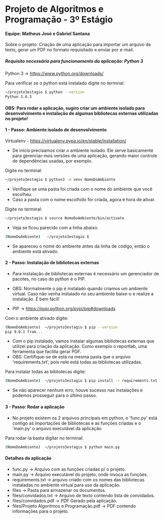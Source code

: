 # Projeto de Algoritmos e Programação - 3º Estágio
#### Equipe: Matheus José e Gabriel Santana

Sobre o projeto: Criação de uma aplicação para importar um arquivo de texto, gerar um PDF no formato requisitado e enviar por e-mail.

##### Requisito necessário para funcionamento da aplicação: Python 3
Python 3 -> https://www.python.org/downloads/

Para verificar se o python está instalado digite no terminal:
```sh
~/projeto3estagio $ python --version
Python 3.6.3
```
#### OBS: Para rodar a aplicação, sugiro criar um ambiente isolado para desenvolvimento e instalação de algumas bibliotecas externas utilizadas no projeto!

#### 1 - Passo: Ambiente isolado de desenvolvimento
Virtualenv - https://virtualenv.pypa.io/en/stable/installation/
- De inicio precisamos criar o ambiente isolado. Ele serve basicamente para gerenciar-mos versões de uma aplicação, gerando maior controle de dependências usadas, por exemplo. 

Digite no terminal:
```sh
~/projeto3estagio $ python3 -m venv NomeDoAmbiente
```
- Verifique se uma pasta foi criada com o nome do ambiente que você escolheu.
- Caso a pasta com o nome escolhido for criada, agora é hora de ativar.

Digite no terminal:
```sh
~/projeto3estagio $ source NomeDoAmbiente/bin/activate
```
- Veja se ficou parecido com a linha abaixo:
```sh
(NomeDoAmbiente)   ~/projeto3estagio $
```
- Se apareceu o nome do ambiente antes da linha de código, então o ambiente está ativado.
#### 2 - Passo: Instalação de bibliotecas externas
- Para instalação de bibliotecas externas é necessário um gerenciador de pacotes, no caso do python é o PIP.
- OBS: Normalmente o pip é instalado quando criamos um ambiente virtual. Caso não venha instalado no seu ambiente baixe-o e realize a instalação. É bem fácil! 

- PIP -> https://pypi.python.org/pypi/pip#downloads

Com o ambiente ativado digite:
 ```sh
(NomeDoAmbiente)  ~/projeto3estagio $ pip --version
pip 9.0.1 from...
```
- Com o pip instalado, vamos instalar algumas bibliotecas externas que utilizei para criação da aplicação. Como exemplo o reportlab, uma ferramenta que facilita gerar PDF.
- OBS: Certifique-se de está na mesma pasta que o arquivo 'requirements.txt', pois nele está todas as bibliotecas utilizadas.

Para instalar todas as bibliotecas digite:
 ```sh
(NomeDoAmbiente)  ~/projeto3estagio $ pip install -r requirements.txt
```
- Se não aparecer nenhum erro, houve sucesso nas instalações e podemos prosseguir para o último passo.
#### 3 - Passo: Rodar a aplicação
- No projeto existem os 2 arquivos principais em python, o 'func.py' está contigo as importações de bibliotecas e as funções criadas e o 'main.py' o arquivo executável da aplicação.

Para rodar-la basta digitar no terminal:
 ```sh
(NomeDoAmbiente)  ~/projeto3estagio $ python main.py
```
#### Detalhes da aplicação
- func.py -> Arquivo com as funções criadas p/ o projeto.
- main.py -> Arquivo executável do projeto, onde invoca as funções.
- requirements.txt -> arquivo criado com os nomes das bibliotecas instaladas no ambiente virtual para uso da aplicação.
- files -> Pasta para armazenar os documentos.
- files/convidados.txt -> Arquivo de texto contendo lista de convidados.
- files/convidados.pdf -> PDF Gerado pela aplicação.
- files/Projeto Algoritmos e Programação.pdf -> PDF contendo informações para o projeto. 

